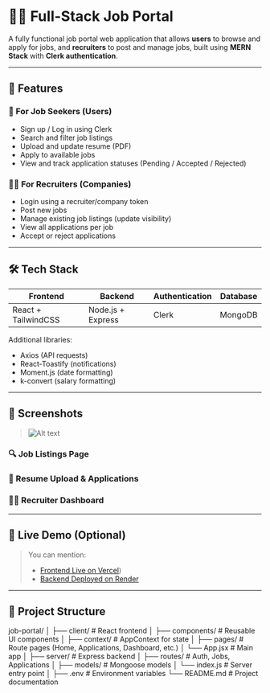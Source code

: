 # 🧑‍💼 Full-Stack Job Portal

A fully functional job portal web application that allows **users** to browse and apply for jobs, and **recruiters** to post and manage jobs, built using **MERN Stack** with **Clerk authentication**.

---

## 🚀 Features

### 👥 For Job Seekers (Users)
- Sign up / Log in using Clerk
- Search and filter job listings
- Upload and update resume (PDF)
- Apply to available jobs
- View and track application statuses (Pending / Accepted / Rejected)

### 🧑‍💼 For Recruiters (Companies)
- Login using a recruiter/company token
- Post new jobs
- Manage existing job listings (update visibility)
- View all applications per job
- Accept or reject applications

---

## 🛠️ Tech Stack

| Frontend            | Backend           | Authentication | Database |
|---------------------|-------------------|----------------|----------|
| React + TailwindCSS | Node.js + Express | Clerk          | MongoDB  |

Additional libraries:
- Axios (API requests)
- React-Toastify (notifications)
- Moment.js (date formatting)
- k-convert (salary formatting)

---

## 📸 Screenshots

>![Alt text](https://github.com/Aparna-b-b/Job-portal/tree/main/screenshots)
>


### 🔍 Job Listings Page


### 📄 Resume Upload & Applications

### 🧑‍💼 Recruiter Dashboard

---

## 🧪 Live Demo (Optional)

> You can mention:
> - [Frontend Live on Vercel](https://job-portal-gy1a.vercel.app/))
> - [Backend Deployed on Render]((https://job-portal-seven-chi.vercel.app/))

---

## 📂 Project Structure
job-portal/
│
├── client/ # React frontend
│ ├── components/ # Reusable UI components
│ ├── context/ # AppContext for state
│ ├── pages/ # Route pages (Home, Applications, Dashboard, etc.)
│ └── App.jsx # Main app
│
├── server/ # Express backend
│ ├── routes/ # Auth, Jobs, Applications
│ ├── models/ # Mongoose models
│ └── index.js # Server entry point
│
├── .env # Environment variables
└── README.md # Project documentation
